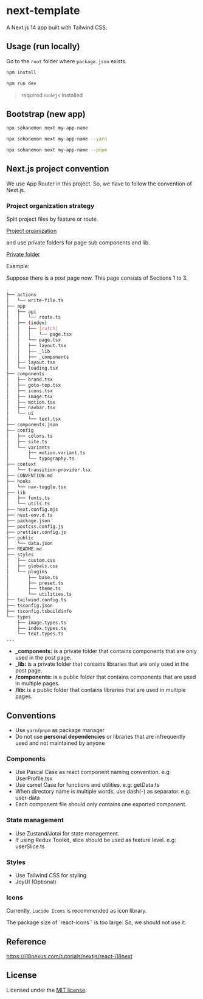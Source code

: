 # next-template

A Next.js 14 app built with Tailwind CSS.

## Usage (run locally)

Go to the `root` folder where `package.json` exists.

```bash
npm install
```

```bash
npm run dev
```

> required `nodejs` installed

## Bootstrap (new app)

```bash
npx sohanemon next my-app-name
```

```bash
npx sohanemon next my-app-name --yarn
```

```bash
npx sohanemon next my-app-name --pnpm
```

## Next.js project convention

We use App Router in this project. So, we have to follow the convention of Next.js.

### Project organization strategy

Split project files by feature or route.

[Project organization](https://nextjs.org/docs/app/building-your-application/routing/colocation#split-project-files-by-feature-or-route)

and use private folders for page sub components and lib.

[Private folder](https://nextjs.org/docs/app/building-your-application/routing/colocation#private-folders)

Example:

Suppose there is a post page now. This page consists of Sections 1 to 3.

```sh
.
├── actions
│   └── write-file.ts
├── app
│   ├── api
│   │   └── route.ts
│   ├── (index)
│   │   ├── [catch]
│   │   │   └── page.tsx
│   │   └── page.tsx
│   │   ├── layout.tsx
│   │   ├── _lib
│   │   ├── _components
│   ├── layout.tsx
│   └── loading.tsx
├── components
│   ├── brand.tsx
│   ├── goto-top.tsx
│   ├── icons.tsx
│   ├── image.tsx
│   ├── motion.tsx
│   ├── navbar.tsx
│   └── ui
│       └── text.tsx
├── components.json
├── config
│   ├── colors.ts
│   ├── site.ts
│   └── variants
│       ├── motion.variant.ts
│       └── typography.ts
├── context
│   └── transition-provider.tsx
├── CONVENTION.md
├── hooks
│   └── nav-toggle.tsx
├── lib
│   ├── fonts.ts
│   └── utils.ts
├── next.config.mjs
├── next-env.d.ts
├── package.json
├── postcss.config.js
├── prettier.config.js
├── public
│   └── data.json
├── README.md
├── styles
│   ├── custom.css
│   ├── globals.css
│   └── plugins
│       ├── base.ts
│       ├── preset.ts
│       ├── theme.ts
│       └── utilities.ts
├── tailwind.config.ts
├── tsconfig.json
├── tsconfig.tsbuildinfo
└── types
    ├── image.types.ts
    ├── index.types.ts
    └── text.types.ts
...
```

- **\_components:** is a private folder that contains components that are only used in the post page.
- **\_lib:** is a private folder that contains libraries that are only used in the post page.
- **/components:** is a public folder that contains components that are used in multiple pages.
- **/lib:** is a public folder that contains libraries that are used in multiple pages.

## Conventions

- Use `yarn`/`pnpm` as package manager
- Do not use **personal dependencies** or libraries that are infrequently used and not maintained by anyone

### Components

- Use Pascal Case as react component naming convention. e.g: UserProfile.tsx
- Use camel Case for functions and utilities. e.g: getData.ts
- When directory name is multiple words, use dash(-) as separator. e.g: user-data
- Each component file should only contains one exported component.

### State management

- Use Zustand/Jotai for state management.
- If using Redux Toolkit, slice should be used as feature level. e.g: userSlice.ts

### Styles

- Use Tailwind CSS for styling.
- JoyUI (Optional)

### Icons

Currently, `Lucide Icons` is recommended as icon library.

The package size of `react-icons`` is too large. So, we should not use it.

## Reference

<https://i18nexus.com/tutorials/nextjs/react-i18next>

## License

Licensed under the [MIT license](https://github.com/sohanemon/ui-init/blob/main/LICENSE).
